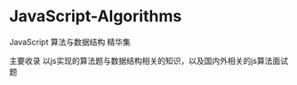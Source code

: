 JavaScript-Algorithms
=====================

JavaScript 算法与数据结构 精华集

主要收录 以js实现的算法题与数据结构相关的知识，以及国内外相关的js算法面试题
